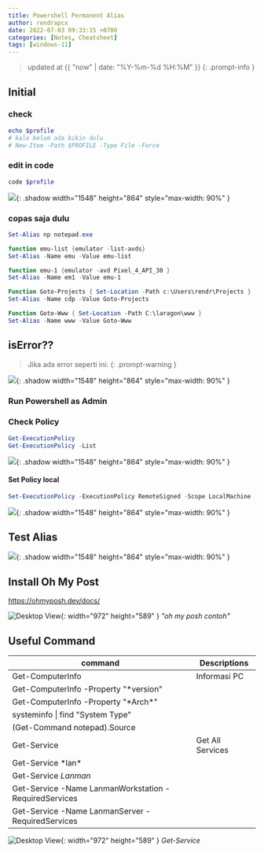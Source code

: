 ```yaml
---
title: Powershell Permanent Alias
author: rendrapcx
date: 2022-07-03 09:33:15 +0700
categories: [Notes, Cheatsheet]
tags: [windows-11]
---
```

> updated at {{ "now" | date: "%Y-%m-%d %H:%M" }}
{: .prompt-info }

## Initial

### check

```powershell
echo $profile
# kalo belum ada bikin dulu
# New-Item -Path $PROFILE -Type File -Force
```

### edit in code

```powershell
code $profile
```

![](https://i.imgur.com/uv9yGiJ.png){: .shadow width="1548" height="864" style="max-width: 90%" }

### copas saja dulu

```powershell
Set-Alias np notepad.exe

function emu-list {emulator -list-avds}
Set-Alias -Name emu -Value emu-list

function emu-1 {emulator -avd Pixel_4_API_30 }
Set-Alias -Name em1 -Value emu-1

Function Goto-Projects { Set-Location -Path c:\Users\rendr\Projects }
Set-Alias -Name cdp -Value Goto-Projects

Function Goto-Www { Set-Location -Path C:\laragon\www }
Set-Alias -Name www -Value Goto-Www
```

## isError??

> Jika ada error seperti ini:
{: .prompt-warning }

![](https://i.imgur.com/iQimbpM.png){: .shadow width="1548" height="864" style="max-width: 90%" }

### Run Powershell as Admin

### Check Policy

```powershell
Get-ExecutionPolicy
Get-ExecutionPolicy -List
```

![](https://i.imgur.com/bAA1gV4.png){: .shadow width="1548" height="864" style="max-width: 90%" }

#### Set Policy local

```powershell
Set-ExecutionPolicy -ExecutionPolicy RemoteSigned -Scope LocalMachine
```

![](https://i.imgur.com/1DNun9x.png){: .shadow width="1548" height="864" style="max-width: 90%" }

## Test Alias

![](https://i.imgur.com/lAH4uYp.png){: .shadow width="1548" height="864" style="max-width: 90%" }

## Install Oh My Post
<https://ohmyposh.dev/docs/>

![Desktop View](https://i.imgur.com/PYW2zgn.png){: width="972" height="589" }
_"oh my posh contoh"_

## Useful Command

| command                                               | Descriptions     |
| ----------------------------------------------------- | ---------------- |
| Get-ComputerInfo                                      | Informasi PC     |
| Get-ComputerInfo -Property "*version"                 |                  |
| Get-ComputerInfo -Property "\*Arch*"                  |                  |
| systeminfo \| find "System Type"                      |                  |
| (Get-Command notepad).Source                          |                  |
| Get-Service                                           | Get All Services |
| Get-Service \*lan*                                    |                  |
| Get-Service *Lanman*                                  |                  |
| Get-Service -Name LanmanWorkstation -RequiredServices |                  |
| Get-Service -Name LanmanServer -RequiredServices      |                  |

![Desktop View](https://i.imgur.com/0odCft0.png){: width="972" height="589" }
_Get-Service_